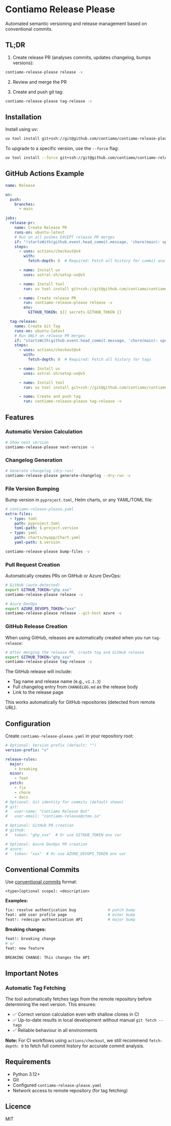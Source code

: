 # Contiamo Release Please

Automated semantic versioning and release management based on conventional commits.

## TL;DR

1. Create release PR (analyses commits, updates changelog, bumps versions):

```bash
contiamo-release-please release -v
```

2. Review and merge the PR

3. Create and push git tag:

```bash
contiamo-release-please tag-release -v
```

## Installation

<!--- contiamo-release-please-bump-start --->

Install using uv:

```bash
uv tool install git+ssh://git@github.com/contiamo/contiamo-release-please.git@v0.3.0
```

To upgrade to a specific version, use the `--force` flag:

```bash
uv tool install --force git+ssh://git@github.com/contiamo/contiamo-release-please.git@v0.3.0
```

<!--- contiamo-release-please-bump-end --->

## GitHub Actions Example

```yaml
name: Release

on:
  push:
    branches:
      - main

jobs:
  release-pr:
    name: Create Release PR
    runs-on: ubuntu-latest
    # Run on all pushes EXCEPT release PR merges
    if: "!startsWith(github.event.head_commit.message, 'chore(main): update files for release')"
    steps:
      - uses: actions/checkout@v4
        with:
          fetch-depth: 0  # Required: Fetch all history for commit analysis

      - name: Install uv
        uses: astral-sh/setup-uv@v5

      - name: Install tool
        run: uv tool install git+ssh://git@github.com/contiamo/contiamo-release-please.git@v0.1.1

      - name: Create release PR
        run: contiamo-release-please release -v
        env:
          GITHUB_TOKEN: ${{ secrets.GITHUB_TOKEN }}

  tag-release:
    name: Create Git Tag
    runs-on: ubuntu-latest
    # Run ONLY on release PR merges
    if: "startsWith(github.event.head_commit.message, 'chore(main): update files for release')"
    steps:
      - uses: actions/checkout@v4
        with:
          fetch-depth: 0  # Required: Fetch all history for tags

      - name: Install uv
        uses: astral-sh/setup-uv@v5

      - name: Install tool
        run: uv tool install git+ssh://git@github.com/contiamo/contiamo-release-please.git@v0.1.1

      - name: Create and push tag
        run: contiamo-release-please tag-release -v
```

## Features

### Automatic Version Calculation

```bash
# Show next version
contiamo-release-please next-version -v
```

### Changelog Generation

```bash
# Generate changelog (dry-run)
contiamo-release-please generate-changelog --dry-run -v
```

### File Version Bumping

Bump version in `pyproject.toml`, Helm charts, or any YAML/TOML file:

```yaml
# contiamo-release-please.yaml
extra-files:
  - type: toml
    path: pyproject.toml
    toml-path: $.project.version
  - type: yaml
    path: charts/myapp/Chart.yaml
    yaml-path: $.version
```

```bash
contiamo-release-please bump-files -v
```

### Pull Request Creation

Automatically creates PRs on GitHub or Azure DevOps:

```bash
# GitHub (auto-detected)
export GITHUB_TOKEN="ghp_xxx"
contiamo-release-please release -v

# Azure DevOps
export AZURE_DEVOPS_TOKEN="xxx"
contiamo-release-please release --git-host azure -v
```

### GitHub Release Creation

When using GitHub, releases are automatically created when you run `tag-release`:

```bash
# After merging the release PR, create tag and GitHub release
export GITHUB_TOKEN="ghp_xxx"
contiamo-release-please tag-release -v
```

The GitHub release will include:
- Tag name and release name (e.g., `v1.2.3`)
- Full changelog entry from `CHANGELOG.md` as the release body
- Link to the release page

This works automatically for GitHub repositories (detected from remote URL).

## Configuration

Create `contiamo-release-please.yaml` in your repository root:

```yaml
# Optional: Version prefix (default: "")
version-prefix: "v"

release-rules:
  major:
    - breaking
  minor:
    - feat
  patch:
    - fix
    - chore
    - docs
# Optional: Git identity for commits (default shown)
# git:
#   user-name: "Contiamo Release Bot"
#   user-email: "contiamo-release@ctmo.io"

# Optional: GitHub PR creation
# github:
#   token: "ghp_xxx"  # Or use GITHUB_TOKEN env var

# Optional: Azure DevOps PR creation
# azure:
#   token: "xxx"  # Or use AZURE_DEVOPS_TOKEN env var
```

## Conventional Commits

Use [conventional commits](https://www.conventionalcommits.org/) format:

```
<type>[optional scope]: <description>
```

**Examples:**

```bash
fix: resolve authentication bug              # patch bump
feat: add user profile page                  # minor bump
feat!: redesign authentication API           # major bump
```

**Breaking changes:**

```bash
feat!: breaking change
# or
feat: new feature

BREAKING CHANGE: This changes the API
```

## Important Notes

### Automatic Tag Fetching

The tool automatically fetches tags from the remote repository before determining the next version. This ensures:
- ✅ Correct version calculation even with shallow clones in CI
- ✅ Up-to-date results in local development without manual `git fetch --tags`
- ✅ Reliable behaviour in all environments

**Note:** For CI workflows using `actions/checkout`, we still recommend `fetch-depth: 0` to fetch full commit history for accurate commit analysis.

## Requirements

- Python 3.12+
- Git
- Configured `contiamo-release-please.yaml`
- Network access to remote repository (for tag fetching)

## Licence

MIT
